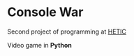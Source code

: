 # Console War
Second project of programming at [HETIC](https://www.hetic.net/) 

Video game in **Python**
